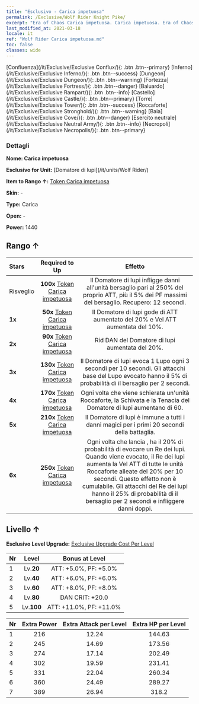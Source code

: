 ```yaml
---
title: "Esclusivo - Carica impetuosa"
permalink: /Exclusive/Wolf Rider Knight Pike/
excerpt: "Era of Chaos Carica impetuosa. Carica impetuosa. Era of Chaos Esclusivo Carica impetuosa. Domatore di lupi Esclusivo."
last_modified_at: 2021-03-18
locale: it
ref: "Wolf Rider Carica impetuosa.md"
toc: false
classes: wide
---
```

 [Confluenza](/it/Exclusive/Exclusive Conflux/){: .btn .btn--primary} [Inferno](/it/Exclusive/Exclusive Inferno/){: .btn .btn--success} [Dungeon](/it/Exclusive/Exclusive Dungeon/){: .btn .btn--warning} [Fortezza](/it/Exclusive/Exclusive Fortress/){: .btn .btn--danger} [Baluardo](/it/Exclusive/Exclusive Rampart/){: .btn .btn--info} [Castello](/it/Exclusive/Exclusive Castle/){: .btn .btn--primary} [Torre](/it/Exclusive/Exclusive Tower/){: .btn .btn--success} [Roccaforte](/it/Exclusive/Exclusive Stronghold/){: .btn .btn--warning} [Baia](/it/Exclusive/Exclusive Cove/){: .btn .btn--danger} [Esercito neutrale](/it/Exclusive/Exclusive Neutral Army/){: .btn .btn--info} [Necropoli](/it/Exclusive/Exclusive Necropolis/){: .btn .btn--primary} 

### Dettagli
 **Nome: Carica impetuosa** 

 **Esclusivo for Unit:** [Domatore di lupi](/it/units/Wolf Rider/) 

 **Item to Rango ↑:** [Token Carica impetuosa](/it/Items/con_916/)

 **Skin:** -

 **Type:** Carica

 **Open:** -

 **Power:** 1440

## Rango ↑

  |     Stars    |  Required to Up | Effetto |
  |:-------------|:---------------:|:---------------:|
  |  Risveglio  | **100x** [Token Carica impetuosa](/it/Items/con_916/) | <Assalto del lupo> Il Domatore di lupi infligge danni all'unità bersaglio pari al 250% del proprio ATT, più il 5% dei PF massimi del bersaglio. Recupero: 12 secondi. |
  | **1x** <i class="fas fa-star"/> | **50x** [Token Carica impetuosa](/it/Items/con_916/) | Il Domatore di lupi gode di ATT aumentato del 20% e Vel ATT aumentata del 10%. |
  | **2x** <i class="fas fa-star"/> | **90x** [Token Carica impetuosa](/it/Items/con_916/) | Rid DAN del Domatore di lupi aumentata del 20%. |
  | **3x** <i class="fas fa-star"/> | **130x** [Token Carica impetuosa](/it/Items/con_916/) | <Patto dei lupi> Il Domatore di lupi evoca 1 Lupo ogni 3 secondi per 10 secondi. Gli attacchi base del Lupo evocato hanno il 5% di probabilità di <stordire> il bersaglio per 2 secondi. |
  | **4x** <i class="fas fa-star"/> | **170x** [Token Carica impetuosa](/it/Items/con_916/) | Ogni volta che viene schierata un'unità Roccaforte, la Schivata e la Tenacia del Domatore di lupi aumentano di 60. |
  | **5x** <i class="fas fa-star"/> | **210x** [Token Carica impetuosa](/it/Items/con_916/) | Il Domatore di lupi è immune a tutti i danni magici per i primi 20 secondi della battaglia. |
  | **6x** <i class="fas fa-star"/> | **250x** [Token Carica impetuosa](/it/Items/con_916/) | Ogni volta che lancia <Patto dei lupi>, ha il 20% di probabilità di evocare un Re dei lupi. Quando viene evocato, il Re dei lupi aumenta la Vel ATT di tutte le unità Roccaforte alleate del 20% per 10 secondi. Questo effetto non è cumulabile. Gli attacchi del Re dei lupi hanno il 25% di probabilità di <stordire> il bersaglio per 2 secondi e infliggere danni doppi. |


## Livello ↑
 **Esclusivo Level Upgrade:** [Exclusive Upgrade Cost Per Level](/Exclusive/ExclusiveUpgradeCostPerLevel/)

  |  Nr  |   Level  | Bonus at Level |
  |:-----|:--------:|:--------------:|
  | 1 | Lv.**20** | ATT: +5.0%, PF: +5.0% |
  | 2 | Lv.**40** | ATT: +6.0%, PF: +6.0% |
  | 3 | Lv.**60** | ATT: +8.0%, PF: +8.0% |
  | 4 | Lv.**80** | DAN CRIT: +20.0 |
  | 5 | Lv.**100** | ATT: +11.0%, PF: +11.0% |


  |  Nr  |  Extra Power | Extra Attack per Level | Extra HP per Level |
  |:-----|:--------:|:--------:|:--------:|
  | 1 | 216 | 12.24 | 144.63 |
  | 2 | 245 | 14.69 | 173.56 |
  | 3 | 274 | 17.14 | 202.49 |
  | 4 | 302 | 19.59 | 231.41 |
  | 5 | 331 | 22.04 | 260.34 |
  | 6 | 360 | 24.49 | 289.27 |
  | 7 | 389 | 26.94 | 318.2 |


